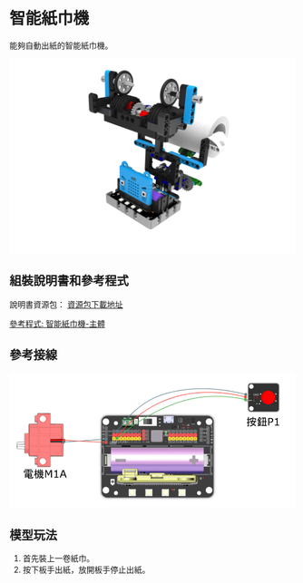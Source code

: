 # 智能紙巾機

能夠自動出紙的智能紙巾機。

![](images/tissue.png)

## 組裝說明書和參考程式

說明書資源包： [資源包下載地址](https://bit.ly/12In1SumobotBuildingInstruction)

[參考程式: 智能紙巾機-主體](https://makecode.microbit.org/_EFYdx3ektJcx)

## 參考接線

![](images/tissue_wire.png)

## 模型玩法

1. 首先裝上一卷紙巾。
2. 按下板手出紙，放開板手停止出紙。